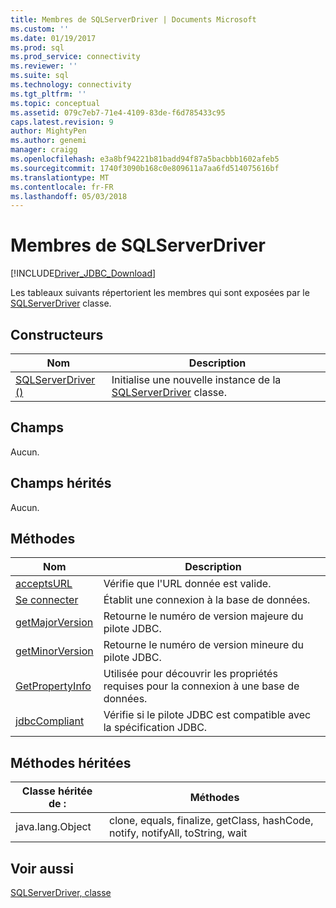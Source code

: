 ```yaml
---
title: Membres de SQLServerDriver | Documents Microsoft
ms.custom: ''
ms.date: 01/19/2017
ms.prod: sql
ms.prod_service: connectivity
ms.reviewer: ''
ms.suite: sql
ms.technology: connectivity
ms.tgt_pltfrm: ''
ms.topic: conceptual
ms.assetid: 079c7eb7-71e4-4109-83de-f6d785433c95
caps.latest.revision: 9
author: MightyPen
ms.author: genemi
manager: craigg
ms.openlocfilehash: e3a8bf94221b81badd94f87a5bacbbb1602afeb5
ms.sourcegitcommit: 1740f3090b168c0e809611a7aa6fd514075616bf
ms.translationtype: MT
ms.contentlocale: fr-FR
ms.lasthandoff: 05/03/2018
---
```

# <a name="sqlserverdriver-members"></a>Membres de SQLServerDriver
[!INCLUDE[Driver_JDBC_Download](../../../includes/driver_jdbc_download.md)]

  Les tableaux suivants répertorient les membres qui sont exposées par le [SQLServerDriver](../../../connect/jdbc/reference/sqlserverdriver-class.md) classe.  
  
## <a name="constructors"></a>Constructeurs  
  
|Nom| Description|  
|----------|-----------------|  
|[SQLServerDriver ()](../../../connect/jdbc/reference/sqlserverdriver-constructor.md)|Initialise une nouvelle instance de la [SQLServerDriver](../../../connect/jdbc/reference/sqlserverdriver-class.md) classe.|  
  
## <a name="fields"></a>Champs  
 Aucun.  
  
## <a name="inherited-fields"></a>Champs hérités  
 Aucun.  
  
## <a name="methods"></a>Méthodes  
  
|Nom| Description|  
|----------|-----------------|  
|[acceptsURL](../../../connect/jdbc/reference/acceptsurl-method-sqlserverdriver.md)|Vérifie que l'URL donnée est valide.|  
|[Se connecter](../../../connect/jdbc/reference/connect-method-sqlserverdriver.md)|Établit une connexion à la base de données.|  
|[getMajorVersion](../../../connect/jdbc/reference/getmajorversion-method-sqlserverdriver.md)|Retourne le numéro de version majeure du pilote JDBC.|  
|[getMinorVersion](../../../connect/jdbc/reference/getminorversion-method-sqlserverdriver.md)|Retourne le numéro de version mineure du pilote JDBC.|  
|[GetPropertyInfo](../../../connect/jdbc/reference/getpropertyinfo-method-sqlserverdriver.md)|Utilisée pour découvrir les propriétés requises pour la connexion à une base de données.|  
|[jdbcCompliant](../../../connect/jdbc/reference/jdbccompliant-method-sqlserverdriver.md)|Vérifie si le pilote JDBC est compatible avec la spécification JDBC.|  
  
## <a name="inherited-methods"></a>Méthodes héritées  
  
|Classe héritée de :|Méthodes|  
|---------------------------|-------------|  
|java.lang.Object|clone, equals, finalize, getClass, hashCode, notify, notifyAll, toString, wait|  
  
## <a name="see-also"></a>Voir aussi  
 [SQLServerDriver, classe](../../../connect/jdbc/reference/sqlserverdriver-class.md)  
  
  
